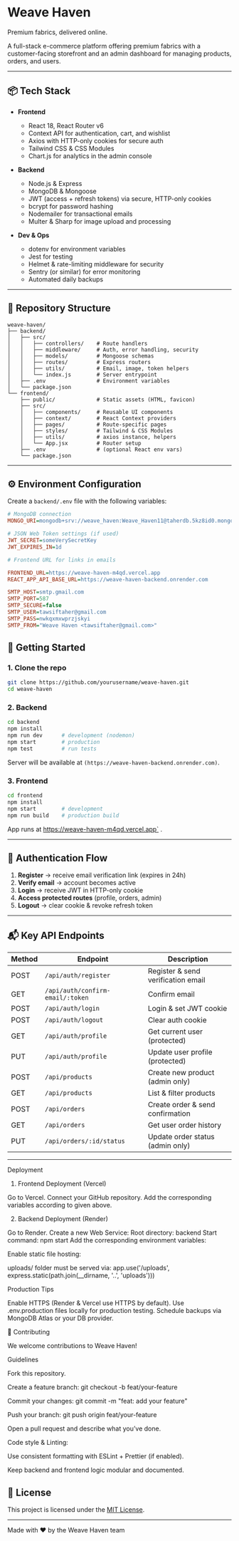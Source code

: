 # Weave Haven

Premium fabrics, delivered online.


A full-stack e-commerce platform offering premium fabrics with a customer-facing storefront and an admin dashboard for managing products, orders, and users.

---

## 📦 Tech Stack

* **Frontend**

  * React 18, React Router v6
  * Context API for authentication, cart, and wishlist
  * Axios with HTTP-only cookies for secure auth
  * Tailwind CSS & CSS Modules
  * Chart.js for analytics in the admin console

* **Backend**

  * Node.js & Express
  * MongoDB & Mongoose
  * JWT (access + refresh tokens) via secure, HTTP-only cookies
  * bcrypt for password hashing
  * Nodemailer for transactional emails
  * Multer & Sharp for image upload and processing

* **Dev & Ops**

  * dotenv for environment variables
  * Jest for testing
  * Helmet & rate-limiting middleware for security
  * Sentry (or similar) for error monitoring
  * Automated daily backups

---

## 📁 Repository Structure

```
weave-haven/
├── backend/
│   ├── src/
│   │   ├── controllers/    # Route handlers
│   │   ├── middleware/     # Auth, error handling, security
│   │   ├── models/         # Mongoose schemas
│   │   ├── routes/         # Express routers
│   │   ├── utils/          # Email, image, token helpers
│   │   └── index.js        # Server entrypoint
│   ├── .env                # Environment variables
│   └── package.json
└── frontend/
    ├── public/             # Static assets (HTML, favicon)
    ├── src/
    │   ├── components/     # Reusable UI components
    │   ├── context/        # React Context providers
    │   ├── pages/          # Route-specific pages
    │   ├── styles/         # Tailwind & CSS Modules
    │   ├── utils/          # axios instance, helpers
    │   └── App.jsx         # Router setup
    ├── .env                # (optional React env vars)
    └── package.json
```

---

## ⚙️ Environment Configuration

Create a `backend/.env` file with the following variables:

```ini
# MongoDB connection
MONGO_URI=mongodb+srv://weave_haven:Weave_Haven11@taherdb.5kz8id0.mongodb.net/?retryWrites=true&w=majority&appName=taherDB

# JSON Web Token settings (if used)
JWT_SECRET=someVerySecretKey
JWT_EXPIRES_IN=1d

# Frontend URL for links in emails

FRONTEND_URL=https://weave-haven-m4qd.vercel.app
REACT_APP_API_BASE_URL=https://weave-haven-backend.onrender.com

SMTP_HOST=smtp.gmail.com
SMTP_PORT=587
SMTP_SECURE=false
SMTP_USER=tawsiftaher@gmail.com
SMTP_PASS=nwkqxmxwprzjskyi
SMTP_FROM="Weave Haven <tawsiftaher@gmail.com>"

```


## 🚀 Getting Started

### 1. Clone the repo

```bash
git clone https://github.com/yourusername/weave-haven.git
cd weave-haven
```

### 2. Backend

```bash
cd backend
npm install
npm run dev      # development (nodemon)
npm start        # production
npm test         # run tests
```

Server will be available at `(https://weave-haven-backend.onrender.com)`.

### 3. Frontend

```bash
cd frontend
npm install
npm start        # development
npm run build    # production build
```

App runs at https://weave-haven-m4qd.vercel.app` .

---

## 🔑 Authentication Flow

1. **Register** → receive email verification link (expires in 24h)
2. **Verify email** → account becomes active
3. **Login** → receive JWT in HTTP-only cookie
4. **Access protected routes** (profile, orders, admin)
5. **Logout** → clear cookie & revoke refresh token

---

## 📬 Key API Endpoints

| Method | Endpoint                         | Description                        |
| ------ | -------------------------------- | ---------------------------------- |
| POST   | `/api/auth/register`             | Register & send verification email |
| GET    | `/api/auth/confirm-email/:token` | Confirm email                      |
| POST   | `/api/auth/login`                | Login & set JWT cookie             |
| POST   | `/api/auth/logout`               | Clear auth cookie                  |
| GET    | `/api/auth/profile`              | Get current user (protected)       |
| PUT    | `/api/auth/profile`              | Update user profile (protected)    |
| POST   | `/api/products`                  | Create new product (admin only)    |
| GET    | `/api/products`                  | List & filter products             |
| POST   | `/api/orders`                    | Create order & send confirmation   |
| GET    | `/api/orders`                    | Get user order history             |
| PUT    | `/api/orders/:id/status`         | Update order status (admin only)   |



---

Deployment
1. Frontend Deployment (Vercel)

Go to Vercel.
Connect your GitHub repository.
Add the corresponding variables according to given above.

2. Backend Deployment (Render)

Go to Render.
Create a new Web Service:
Root directory: backend
Start command: npm start
Add the corresponding environment variables:

Enable static file hosting:

uploads/ folder must be served via:
app.use('/uploads', express.static(path.join(__dirname, '..', 'uploads')))

Production Tips

Enable HTTPS (Render & Vercel use HTTPS by default).
Use .env.production files locally for production testing.
Schedule backups via MongoDB Atlas or your DB provider.

🤝 Contributing


We welcome contributions to Weave Haven!

Guidelines

Fork this repository.

Create a feature branch:
git checkout -b feat/your-feature

Commit your changes:
git commit -m "feat: add your feature"

Push your branch:
git push origin feat/your-feature

Open a pull request and describe what you’ve done.

Code style & Linting:

Use consistent formatting with ESLint + Prettier (if enabled).

Keep backend and frontend logic modular and documented.



## 📄 License

This project is licensed under the [MIT License](LICENSE).

---

Made with ❤️ by the Weave Haven team
